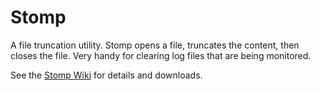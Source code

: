# Stomp
A file truncation utility. Stomp opens a file, truncates the content,
then closes the file. Very handy for clearing log files that are
being monitored.

See the [Stomp Wiki](https://github.com/Corionis/Stomp/wiki) for details and downloads.

